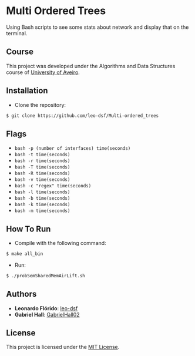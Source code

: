 # Multi Ordered Trees
Using Bash scripts to see some stats about network and display that on the terminal.

## Course
This project was developed under the Algorithms and Data Structures course of [University of Aveiro](https://www.ua.pt/).

## Installation
* Clone the repository:
```bash
$ git clone https://github.com/leo-dsf/Multi-ordered_trees
```
## Flags
* ```bash -p (number of interfaces) time(seconds)```
* ```bash -t time(seconds)```
* ```bash -r time(seconds)```
* ```bash -T time(seconds)```
* ```bash -R time(seconds)```
* ```bash -v time(seconds)```
* ```bash -c "regex" time(seconds)```
* ```bash -l time(seconds)```
* ```bash -b time(seconds)```
* ```bash -k time(seconds)```
* ```bash -m time(seconds)```

## How To Run
* Compile with the following command:
```bash
$ make all_bin
```

* Run:
```bash
$ ./probSemSharedMemAirLift.sh
```

## Authors
* **Leonardo Flórido**: [leo-dsf](https://github.com/leo-dsf)
* **Gabriel Hall**: [GabrielHall02](https://github.com/GabrielHall02)

## License
This project is licensed under the [MIT License](LICENSE).
